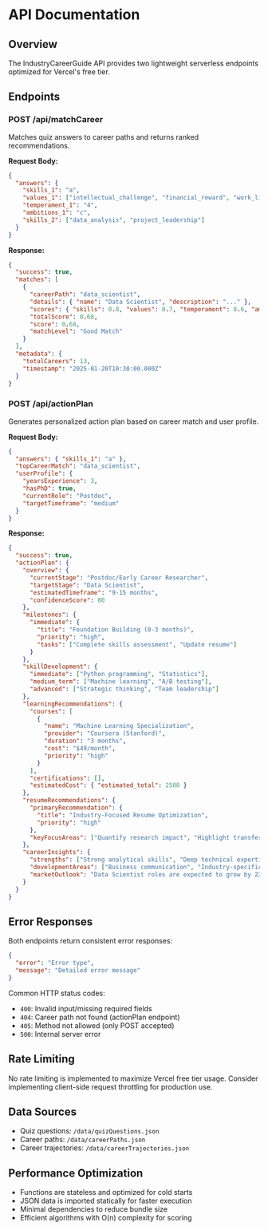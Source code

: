 # API Documentation

## Overview
The IndustryCareerGuide API provides two lightweight serverless endpoints optimized for Vercel's free tier.

## Endpoints

### POST /api/matchCareer
Matches quiz answers to career paths and returns ranked recommendations.

**Request Body:**
```json
{
  "answers": {
    "skills_1": "a",
    "values_1": ["intellectual_challenge", "financial_reward", "work_life_balance", "social_impact"],
    "temperament_1": "4",
    "ambitions_1": "c",
    "skills_2": ["data_analysis", "project_leadership"]
  }
}
```

**Response:**
```json
{
  "success": true,
  "matches": [
    {
      "careerPath": "data_scientist",
      "details": { "name": "Data Scientist", "description": "..." },
      "scores": { "skills": 0.8, "values": 0.7, "temperament": 0.6, "ambitions": 0.5 },
      "totalScore": 0.68,
      "score": 0.68,
      "matchLevel": "Good Match"
    }
  ],
  "metadata": {
    "totalCareers": 13,
    "timestamp": "2025-01-20T10:30:00.000Z"
  }
}
```

### POST /api/actionPlan
Generates personalized action plan based on career match and user profile.

**Request Body:**
```json
{
  "answers": { "skills_1": "a" },
  "topCareerMatch": "data_scientist",
  "userProfile": {
    "yearsExperience": 3,
    "hasPhD": true,
    "currentRole": "Postdoc",
    "targetTimeframe": "medium"
  }
}
```

**Response:**
```json
{
  "success": true,
  "actionPlan": {
    "overview": {
      "currentStage": "Postdoc/Early Career Researcher",
      "targetStage": "Data Scientist",
      "estimatedTimeframe": "9-15 months",
      "confidenceScore": 80
    },
    "milestones": {
      "immediate": {
        "title": "Foundation Building (0-3 months)",
        "priority": "high",
        "tasks": ["Complete skills assessment", "Update resume"]
      }
    },
    "skillDevelopment": {
      "immediate": ["Python programming", "Statistics"],
      "medium_term": ["Machine learning", "A/B testing"],
      "advanced": ["Strategic thinking", "Team leadership"]
    },
    "learningRecommendations": {
      "courses": [
        {
          "name": "Machine Learning Specialization",
          "provider": "Coursera (Stanford)",
          "duration": "3 months",
          "cost": "$49/month",
          "priority": "high"
        }
      ],
      "certifications": [],
      "estimatedCost": { "estimated_total": 2500 }
    },
    "resumeRecommendations": {
      "primaryRecommendation": {
        "title": "Industry-Focused Resume Optimization",
        "priority": "high"
      },
      "keyFocusAreas": ["Quantify research impact", "Highlight transferable skills"]
    },
    "careerInsights": {
      "strengths": ["Strong analytical skills", "Deep technical expertise"],
      "developmentAreas": ["Business communication", "Industry-specific skills"],
      "marketOutlook": "Data Scientist roles are expected to grow by 22%..."
    }
  }
}
```

## Error Responses

Both endpoints return consistent error responses:

```json
{
  "error": "Error type",
  "message": "Detailed error message"
}
```

Common HTTP status codes:
- `400`: Invalid input/missing required fields
- `404`: Career path not found (actionPlan endpoint)
- `405`: Method not allowed (only POST accepted)
- `500`: Internal server error

## Rate Limiting
No rate limiting is implemented to maximize Vercel free tier usage. Consider implementing client-side request throttling for production use.

## Data Sources
- Quiz questions: `/data/quizQuestions.json`
- Career paths: `/data/careerPaths.json`  
- Career trajectories: `/data/careerTrajectories.json`

## Performance Optimization
- Functions are stateless and optimized for cold starts
- JSON data is imported statically for faster execution
- Minimal dependencies to reduce bundle size
- Efficient algorithms with O(n) complexity for scoring
